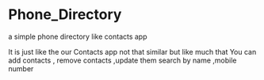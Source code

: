 # Phone_Directory
a simple phone directory like contacts app

It is just like the our Contacts app  not that similar but like much that You can add contacts , remove contacts ,update them search by name ,mobile number 
